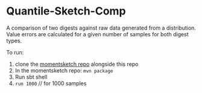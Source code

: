# Quantile-Sketch-Comp

A comparison of two digests against raw data generated from a distribution.  Value errors are calculated for a given number of samples for both digest types.

To run:

1. clone the [momentsketch repo](https://github.com/stanford-futuredata/momentsketch) alongside this repo
2. In the momentsketch repo: `mvn package`
3. Run sbt shell
4. `run 1000`   // for 1000 samples